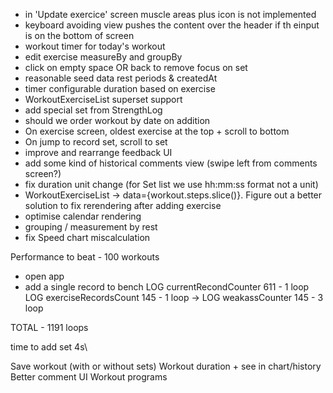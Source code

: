 - in 'Update exercice' screen muscle areas plus icon is not implemented
- keyboard avoiding view pushes the content over the header if th einput is on the bottom of screen
- workout timer for today's workout
- edit exercise measureBy and groupBy
- click on empty space OR back to remove focus on set
- reasonable seed data rest periods & createdAt
- timer configurable duration based on exercise
- WorkoutExerciseList superset support
- add special set from StrengthLog
- should we order workout by date on addition
- On exercise screen, oldest exercise at the top + scroll to bottom
- On jump to record set, scroll to set
- improve and rearrange feedback UI
- add some kind of historical comments view (swipe left from comments screen?)
- fix duration unit change (for Set list we use hh:mm:ss format not a unit)
- WorkoutExerciseList -> data={workout.steps.slice()}. Figure out a better solution to fix rerendering after adding exercise
- optimise calendar rendering
- grouping / measurement by rest
- fix Speed chart miscalculation

Performance to beat -
100 workouts

- open app
- add a single record to bench
  LOG currentRecondCounter 611 - 1 loop
  LOG exerciseRecordsCount 145 - 1 loop
  -> LOG weakassCounter 145 - 3 loop

TOTAL - 1191 loops

time to add set 4s\

Save workout (with or without sets)
Workout duration + see in chart/history
Better comment UI
Workout programs
